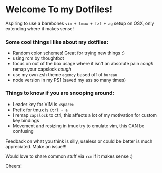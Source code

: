 # Welcome To my Dotfiles!

Aspiring to use a barebones `vim + tmux + fzf + ag` setup on OSX, only extending where it makes sense!

### Some cool things I like about my dotfiles:

 - Random color schemes! Great for trying new things :)
 - using rcm by thoughtbot
 - focus on out of the box usage where it isn't an absolute pain *cough* remap your capslock *cough*
 - use my own zsh theme `agency` based off of `bureau`
 - node version in my PS1 (saved my ass so many times)
 
### Things to know if you are snooping around:

- Leader key for VIM is `<space>`
- Prefix for tmux is `Ctrl + a`
- I remap `capslock` to ctrl, this affects a lot of my motivation for custom key bindings
- Movement and resizing in tmux try to emulate vim, this CAN be confusing 

Feedback on what you think is silly, useless or could be better is much appreciated. Make an issue!!!

Would love to share common stuff via `rcm` if it makes sense :)

Cheers!
